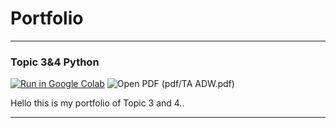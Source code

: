 # Portfolio
---

### Topic 3&4 Python

[![Run in Google Colab](https://img.shields.io/badge/Colab-Run_in_Google_Colab-blue?logo=Google&logoColor=FDBA18)](https://colab.research.google.com/drive/1_RH6WAcKVGuTZSAic4cz18jyuGfxaRBf#scrollTo=KYUBmL7oRhl9)
![Open PDF](https://img.shields.io/badge/PDF-Open%20PDF-red)
(pdf/TA ADW.pdf)
<div style="text-align: justify">Hello this is my portfolio of Topic 3 and 4..</div>



---
